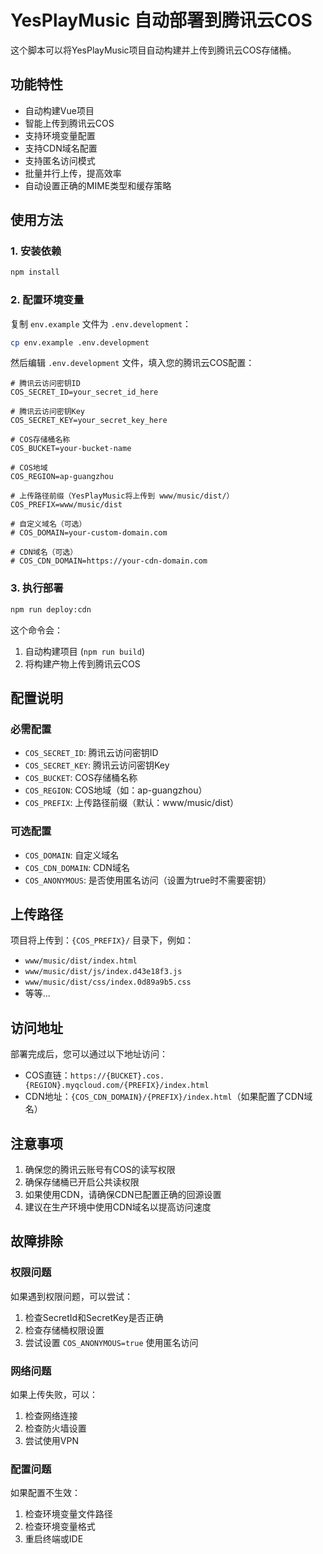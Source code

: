 # YesPlayMusic 自动部署到腾讯云COS

这个脚本可以将YesPlayMusic项目自动构建并上传到腾讯云COS存储桶。

## 功能特性

- 自动构建Vue项目
- 智能上传到腾讯云COS
- 支持环境变量配置
- 支持CDN域名配置
- 支持匿名访问模式
- 批量并行上传，提高效率
- 自动设置正确的MIME类型和缓存策略

## 使用方法

### 1. 安装依赖

```bash
npm install
```

### 2. 配置环境变量

复制 `env.example` 文件为 `.env.development`：

```bash
cp env.example .env.development
```

然后编辑 `.env.development` 文件，填入您的腾讯云COS配置：

```env
# 腾讯云访问密钥ID
COS_SECRET_ID=your_secret_id_here

# 腾讯云访问密钥Key
COS_SECRET_KEY=your_secret_key_here

# COS存储桶名称
COS_BUCKET=your-bucket-name

# COS地域
COS_REGION=ap-guangzhou

# 上传路径前缀（YesPlayMusic将上传到 www/music/dist/）
COS_PREFIX=www/music/dist

# 自定义域名（可选）
# COS_DOMAIN=your-custom-domain.com

# CDN域名（可选）
# COS_CDN_DOMAIN=https://your-cdn-domain.com
```

### 3. 执行部署

```bash
npm run deploy:cdn
```

这个命令会：
1. 自动构建项目 (`npm run build`)
2. 将构建产物上传到腾讯云COS

## 配置说明

### 必需配置

- `COS_SECRET_ID`: 腾讯云访问密钥ID
- `COS_SECRET_KEY`: 腾讯云访问密钥Key
- `COS_BUCKET`: COS存储桶名称
- `COS_REGION`: COS地域（如：ap-guangzhou）
- `COS_PREFIX`: 上传路径前缀（默认：www/music/dist）

### 可选配置

- `COS_DOMAIN`: 自定义域名
- `COS_CDN_DOMAIN`: CDN域名
- `COS_ANONYMOUS`: 是否使用匿名访问（设置为true时不需要密钥）

## 上传路径

项目将上传到：`{COS_PREFIX}/` 目录下，例如：
- `www/music/dist/index.html`
- `www/music/dist/js/index.d43e18f3.js`
- `www/music/dist/css/index.0d89a9b5.css`
- 等等...

## 访问地址

部署完成后，您可以通过以下地址访问：

- COS直链：`https://{BUCKET}.cos.{REGION}.myqcloud.com/{PREFIX}/index.html`
- CDN地址：`{COS_CDN_DOMAIN}/{PREFIX}/index.html`（如果配置了CDN域名）

## 注意事项

1. 确保您的腾讯云账号有COS的读写权限
2. 确保存储桶已开启公共读权限
3. 如果使用CDN，请确保CDN已配置正确的回源设置
4. 建议在生产环境中使用CDN域名以提高访问速度

## 故障排除

### 权限问题
如果遇到权限问题，可以尝试：
1. 检查SecretId和SecretKey是否正确
2. 检查存储桶权限设置
3. 尝试设置 `COS_ANONYMOUS=true` 使用匿名访问

### 网络问题
如果上传失败，可以：
1. 检查网络连接
2. 检查防火墙设置
3. 尝试使用VPN

### 配置问题
如果配置不生效：
1. 检查环境变量文件路径
2. 检查环境变量格式
3. 重启终端或IDE
